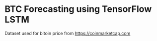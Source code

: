 # BTC Forecasting using TensorFlow LSTM

Dataset used for bitoin price from https://coinmarketcap.com